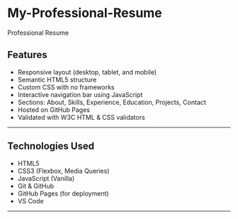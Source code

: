 # My-Professional-Resume
Professional Resume
## Features

- Responsive layout (desktop, tablet, and mobile)
- Semantic HTML5 structure
-  Custom CSS with no frameworks
-  Interactive navigation bar using JavaScript
- Sections: About, Skills, Experience, Education, Projects, Contact
- Hosted on GitHub Pages
-  Validated with W3C HTML & CSS validators

---

##  Technologies Used

- HTML5
- CSS3 (Flexbox, Media Queries)
- JavaScript (Vanilla)
- Git & GitHub
- GitHub Pages (for deployment)
- VS Code

---